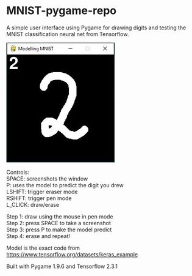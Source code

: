 # MNIST-pygame-repo

A simple user interface using Pygame for drawing digits and testing the MNIST classification neural net from Tensorflow.  

![Screenshot](sample.ss.jpg)

Controls:  
SPACE: screenshots the window   
P: uses the model to predict the digit you drew  
LSHIFT: trigger eraser mode  
RSHIFT: trigger pen mode  
L_CLICK: draw/erase

Step 1: draw using the mouse in pen mode  
Step 2: press SPACE to take a screenshot  
Step 3: press P to make the model predict  
Step 4: erase and repeat!  

Model is the exact code from https://www.tensorflow.org/datasets/keras_example  

Built with Pygame 1.9.6 and Tensorflow 2.3.1
